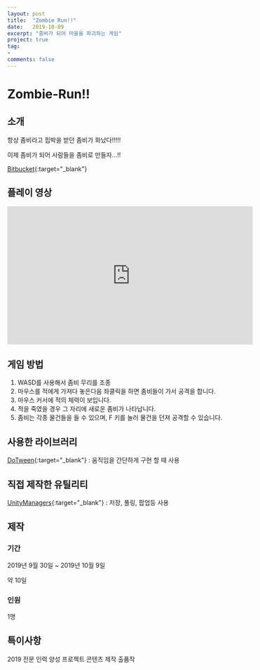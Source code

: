 ```yaml
---
layout: post
title:  "Zombie Run!!"
date:   2019-10-09
excerpt: "좀비가 되어 마을을 파괴하는 게임"
project: true
tag:
- 
comments: false
---
```


# Zombie-Run!!

## 소개
항상 좀비라고 핍박을 받던 좀비가 화났다!!!!!

이제 좀비가 되어 사람들을 좀비로 만들자...!!

[Bitbucket](https://bitbucket.org/aszd0708/zombie-run){:target="_blank"}

## 플레이 영상

<iframe width="560" height="315" src="https://www.youtube.com/embed/1fG-GrtirJk" title="YouTube video player" frameborder="0" allow="accelerometer; autoplay; clipboard-write; encrypted-media; gyroscope; picture-in-picture" allowfullscreen></iframe>

## 게임 방법
1. WASD를 사용해서 좀비 무리를 조종
2. 마우스를 적에게 가져다 놓은다음 좌클릭을 하면 좀비들이 가서 공격을 합니다.
3. 마우스 커서에 적의 체력이 보입니다.
4. 적을 죽였을 경우 그 자리에 새로운 좀비가 나타납니다.
5. 좀비는 각종 물건들을 들 수 있으며, F 키를 눌러 물건을 던져 공격할 수 있습니다.

## 사용한 라이브러리
[DoTween](http://dotween.demigiant.com/){:target="_blank"} : 움직임을 간단하게 구현 할 때 사용

## 직접 제작한 유틸리티
[UnityManagers](https://github.com/aszd0708/UnityGameManagers){:target="_blank"} : 저장, 풀링, 팝업등 사용

## 제작
### 기간
2019년 9월 30일 ~ 2019년 10월 9일 

약 10일

### 인원
1명

## 특이사항
2019 전문 인력 양성 프로젝트 콘텐츠 제작 출품작